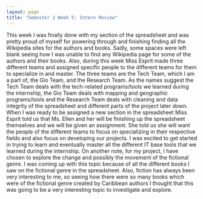 ```yaml
---
layout: page
title: "Semester 2 Week 5: Intern Review"
---
```


This week I was finally done with my section of the spreadsheet and was pretty proud of myself for powering through and finishing finding all the Wikipedia sites for the authors and books. Sadly, some spaces were left blank seeing how I was unable to find any Wikipedia page for some of the authors and their books. Also, during this week Miss Esprit made three different teams and assigned specific people to the different teams for them to specialize in and master. The three teams are the Tech Team, which I am a part of, the Gio Team, and the Research Team. As the names suggest the Tech Team deals with the tech-related programs/tools we learned during the internship, the Gio Team deals with mapping and geographic programs/tools and the Research Team deals with cleaning and data integrity of the spreadsheet and different parts of the project later down. When I was ready to be assigned a new section in the spreadsheet Miss Esprit told us that Ms. Ellen and her will be finishing up the spreadsheet themselves and we will be given an assignment. She told us she will want the people of the different teams to focus on specializing in their respective fields and also focus on developing our projects. I was excited to get started in trying to learn and eventually master all the different IT base tools that we learned during the internship. On another note, for my project, I have chosen to explore the change and possibly the movement of the fictional genre. I was coming up with this topic because of all the different books I saw on the fictional genre in the spreadsheet. Also, fiction has always been very interesting to me, so seeing how there were so many books which were of the fictional genre created by Caribbean authors I thought that this was going to be a very interesting topic to investigate and explore.